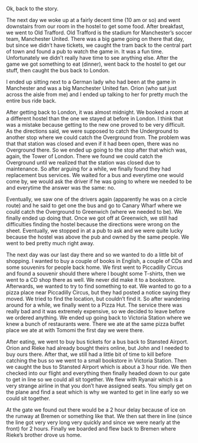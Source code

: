 Ok, back to the story.

The next day we woke up at a fairly decent time (10 am or so) and went downstairs from our room in the hostel to get some food. After breakfast, we went to Old Trafford. Old Trafford is the stadium for Manchester’s soccer team, Manchester United. There was a big game going on there that day, but since we didn’t have tickets, we caught the tram back to the central part of town and found a pub to watch the game in. It was a fun time. Unfortunately we didn’t really have time to see anything else. After the game we got something to eat (dinner), went back to the hostel to get our stuff, then caught the bus back to London.

I ended up sitting next to a German lady who had been at the game in Manchester and was a big Manchester United fan. Orion (who sat just across the aisle from me) and I ended up talking to her for pretty much the entire bus ride back.

After getting back to London, it was almost midnight. We booked a room at a different hostel than the one we stayed at before in London. I think that was a mistake because getting to the new one proved to be very difficult. As the directions said, we were supposed to catch the Underground to another stop where we could catch the Overground from. The problem was that that station was closed and even if it had been open, there was no Overground there. So we ended up going to the stop after that which was, again, the Tower of London. There we found we could catch the Overground until we realized that the station was closed due to maintenance. So after arguing for a while, we finally found they had replacement bus services. We waited for a bus and everytime one would come by, we would ask the driver if he was going to where we needed to be and everytime the answer was the same: no.

Eventually, we saw one of the drivers again (apparently he was on a circle route) and he said to get one the bus and go to Canary Wharf where we could catch the Overground to Greenwich (where we needed to be). We finally ended up doing that. Once we got off at Greenwich, we still had difficulties finding the hostel because the directions were wrong on the sheet. Eventually, we stopped in at a pub to ask and we were quite lucky because the hostel was above the pub and owned by the same people. We went to bed pretty much right away.

The next day was our last day there and so we wanted to do a little bit of shopping. I wanted to buy a couple of books in English, a couple of CDs and some souvenirs for people back home. We first went to Piccadilly Circus and found a souvenir should there where I bought some T-shirts, then we went to a CD shop there as well. We never did make it to a bookstore. Afterwards, we wanted to try to find something to eat. We wanted to go to a pizza place near Piccadilly Circus, but they had posted a notice saying they moved. We tried to find the location, but couldn’t find it. So after wandering around for a while, we finally went to a Pizza Hut. The service there was really bad and it was extremely expensive, so we decided to leave before we ordered anything. We ended up going back to Victoria Station where we knew a bunch of restaurants were. There we ate at the same pizza buffet place we ate at with Tomomi the first day we were there.

After eating, we went to buy bus tickets for a bus back to Stansted Airport. Orion and Rieke had already bought theirs online, but John and I needed to buy ours there. After that, we still had a little bit of time to kill before catching the bus so we went to a small bookstore in Victoria Station. Then we caught the bus to Stansted Airport which is about a 3 hour ride. We then checked into our flight and everything then finally headed down to our gate to get in line so we could all sit together. We flew with Ryanair which is a very strange airline in that you don’t have assigned seats. You simply get on the plane and find a seat which is why we wanted to get in line early so we could sit together.

At the gate we found out there would be a 2 hour delay because of ice on the runway at Bremen or something like that. We then sat there in line (since the line got very very long very quickly and since we were nearly at the front) for 2 hours. Finally we boarded and flew back to Bremen where Rieke’s brother drove us home.